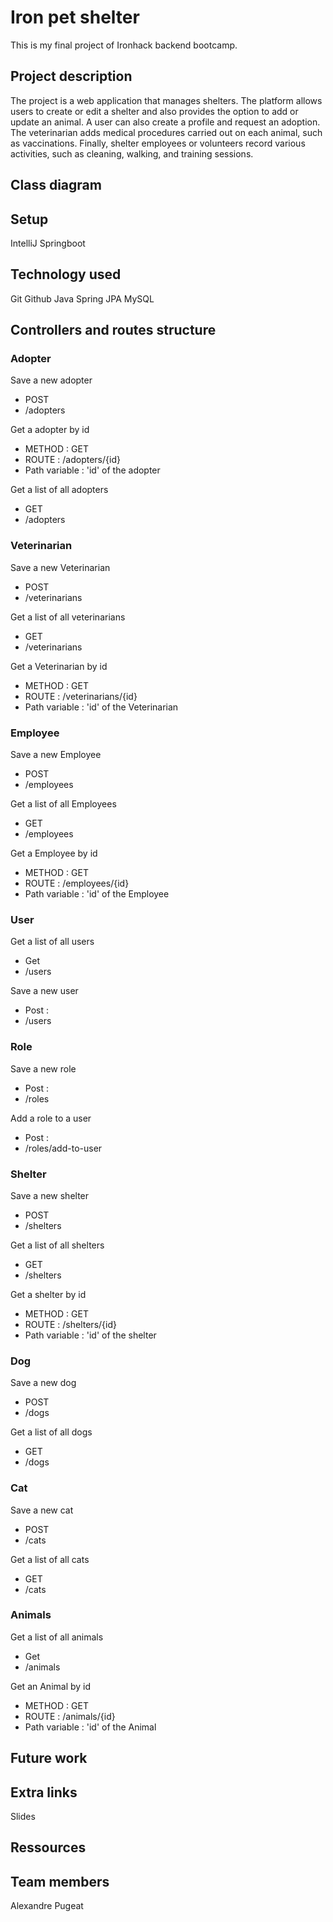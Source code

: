 # Iron pet shelter

This is my final project of Ironhack backend bootcamp.

## Project description

The project is a web application that manages shelters.
The platform allows users to create or edit a shelter and also provides the option to add or update an animal.
A user can also create a profile and request an adoption.
The veterinarian adds medical procedures carried out on each animal, such as vaccinations.
Finally, shelter employees or volunteers record various activities, such as cleaning, walking, and training sessions.

## Class diagram

## Setup

IntelliJ
Springboot

## Technology used

Git
Github
Java
Spring
JPA
MySQL

## Controllers and routes structure

### Adopter

Save a new adopter
* POST
* /adopters

Get a adopter by id
* METHOD : GET
* ROUTE : /adopters/{id}
* Path variable : 'id' of the adopter

Get a list of all adopters
* GET
* /adopters

### Veterinarian

Save a new Veterinarian
* POST
* /veterinarians

Get a list of all veterinarians
* GET
* /veterinarians

Get a Veterinarian by id
* METHOD : GET
* ROUTE : /veterinarians/{id}
* Path variable : 'id' of the Veterinarian

### Employee

Save a new Employee
* POST
* /employees

Get a list of all Employees
* GET
* /employees

Get a Employee by id
* METHOD : GET
* ROUTE : /employees/{id}
* Path variable : 'id' of the Employee

### User

Get a list of all users
* Get
* /users

Save a new user
* Post :
* /users

### Role

Save a new role
* Post :
* /roles

Add a role to a user
* Post :
* /roles/add-to-user

### Shelter

Save a new shelter
* POST
* /shelters

Get a list of all shelters
* GET
* /shelters

Get a shelter by id
* METHOD : GET
* ROUTE : /shelters/{id}
* Path variable : 'id' of the shelter 

### Dog

Save a new dog
* POST
* /dogs

Get a list of all dogs
* GET
* /dogs

### Cat

Save a new cat
* POST
* /cats

Get a list of all cats
* GET
* /cats

### Animals

Get a list of all animals
* Get
* /animals

Get an Animal by id
* METHOD : GET
* ROUTE : /animals/{id}
* Path variable : 'id' of the Animal

## Future work

## Extra links

Slides


## Ressources

## Team members

Alexandre Pugeat
